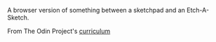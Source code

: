 A browser version of something between a sketchpad and an Etch-A-Sketch.

From The Odin Project's [curriculum](https://www.theodinproject.com/courses/web-development-101/lessons/etch-a-sketch-project?ref=lnav)
